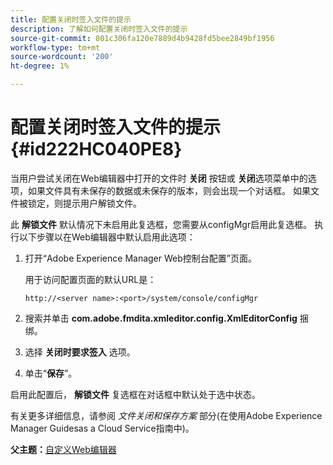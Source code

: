 ```yaml
---
title: 配置关闭时签入文件的提示
description: 了解如何配置关闭时签入文件的提示
source-git-commit: 801c306fa120e7889d4b9428fd5bee2849bf1956
workflow-type: tm+mt
source-wordcount: '200'
ht-degree: 1%

---
```



# 配置关闭时签入文件的提示 {#id222HC040PE8}

当用户尝试关闭在Web编辑器中打开的文件时 **关闭** 按钮或 **关闭**&#x200B;选项菜单中的选项，如果文件具有未保存的数据或未保存的版本，则会出现一个对话框。 如果文件被锁定，则提示用户解锁文件。

此 **解锁文件** 默认情况下未启用此复选框，您需要从configMgr启用此复选框。 执行以下步骤以在Web编辑器中默认启用此选项：

1. 打开“Adobe Experience Manager Web控制台配置”页面。

   用于访问配置页面的默认URL是：

   ```http
   http://<server name>:<port>/system/console/configMgr
   ```

1. 搜索并单击 **com.adobe.fmdita.xmleditor.config.XmlEditorConfig** 捆绑。

1. 选择 **关闭时要求签入** 选项。

1. 单击“**保存**”。


启用此配置后， **解锁文件** 复选框在对话框中默认处于选中状态。

有关更多详细信息，请参阅 *文件关闭和保存方案* 部分(在使用Adobe Experience Manager Guidesas a Cloud Service指南中)。

**父主题：**[&#x200B;自定义Web编辑器](conf-web-editor.md)

